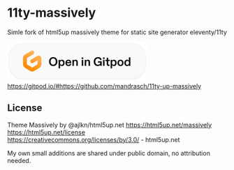 # 11ty-massively
Simle fork of html5up massively theme for static site generator eleventy/11ty 

[![Open in Gitpod](open-in-gitpod.svg)](https://gitpod.io/#https://github.com/mandrasch/11ty-up-massively)
https://gitpod.io/#https://github.com/mandrasch/11ty-up-massively

## License

Theme Massively by @ajlkn/html5up.net
https://html5up.net/massively <br>
https://html5up.net/license <br>
https://creativecommons.org/licenses/by/3.0/ - html5up.net <br>

My own small additions are shared under public domain, no attribution needed.